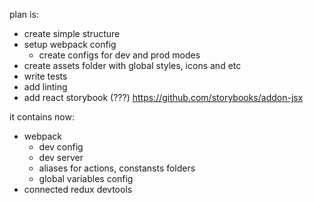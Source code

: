 plan is:
- create simple structure
- setup webpack config
    - create configs for dev and prod modes
- create assets folder with global styles, icons and etc
- write tests
- add linting
- add react storybook (???) https://github.com/storybooks/addon-jsx 

it contains now: 
- webpack
    - dev config
    - dev server
    - aliases for actions, constansts folders
    - global variables config
- connected redux devtools
